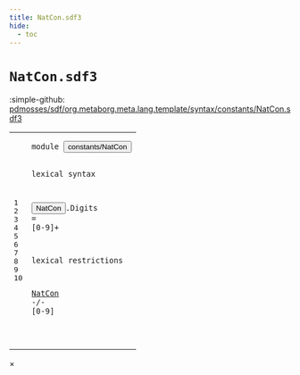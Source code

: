 ```yaml
---
title: NatCon.sdf3
hide:
  - toc
---
```


# `NatCon.sdf3`

:simple-github: [pdmosses/sdf/org.metaborg.meta.lang.template/syntax/constants/NatCon.sdf3]

[pdmosses/sdf/org.metaborg.meta.lang.template/syntax/constants/NatCon.sdf3]: https://github.com/pdmosses/sdf/blob/master/org.metaborg.meta.lang.template/syntax/constants/NatCon.sdf3 "The source file on GitHub"

<div class="sdf3"><table class="highlighttable"><tbody><tr><td class="linenos"><div class="linenodiv"><pre><span></span>1
2
3
4
5
6
7
8
9
10
</pre></div></td>
<td class="code"><pre><code><span class="keyword">module</span> <button class="modal-open" id="constants/NatCon_1_8" title="Multi-file references" data-urls="../IntCon.sdf3/#constants/NatCon_4_2 ../RealCon.sdf3/#constants/NatCon_4_3 ../../layout-constraints/Layout-Constraints.sdf3/#constants/NatCon_5_3 ../../priority/Priority.sdf3/#constants/NatCon_3_23 ../../sdf2-core/Sdf2.sdf3/#constants/NatCon_7_3">constants/NatCon</button>

<span class="keyword">lexical syntax</span>
  
 <button class="modal-open" id="NatCon_5_2" title="Multi-file references" data-urls="#NatCon_9_2 ../IntCon.sdf3/#NatCon_8_21 ../RealCon.sdf3/#NatCon_10_44 ../../layout-constraints/Layout-Constraints.sdf3/#NatCon_22_30 ../../priority/Priority.sdf3/#NatCon_15_44 ../../sdf2-core/Sdf2.sdf3/#NatCon_102_5">NatCon</button>.<span class="cons_Constructor"><span id="Digits_5_9" title="Not referenced locally, nor via imports">Digits</span></span> = [<span class="cons_Regular">0</span>-<span class="cons_Regular">9</span>]+

<span class="keyword">lexical restrictions</span>

 <a href="#NatCon_4_1" id="NatCon_9_2" title="Defined at line 5">NatCon</a> -/- [<span class="cons_Regular">0</span>-<span class="cons_Regular">9</span>]
  
</code></pre></td></tr></tbody></table></div>

<div id="modal">
  <div id="modal-content">
    <span id="modal-close">&times;</span>
    <h2 id="modal-h2"></h2>
    <p  id="modal-p"></p>
    <ul id="modal-ul"></ul>
  </div>
</div>
